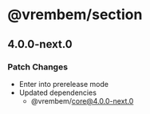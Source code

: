 # @vrembem/section

## 4.0.0-next.0

### Patch Changes

- Enter into prerelease mode
- Updated dependencies
  - @vrembem/core@4.0.0-next.0
